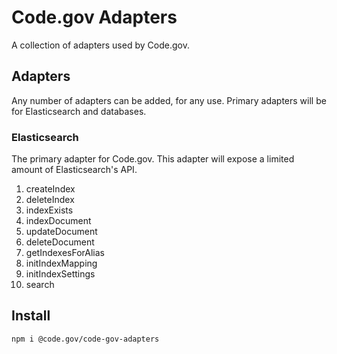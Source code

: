 # Code.gov Adapters

A collection of adapters used by Code.gov.

## Adapters

Any number of adapters can be added, for any use. Primary adapters will be for Elasticsearch and databases.

### Elasticsearch

The primary adapter for Code.gov. This adapter will expose a limited amount of Elasticsearch's API.

1. createIndex
2. deleteIndex
3. indexExists
4. indexDocument
5. updateDocument
6. deleteDocument
7. getIndexesForAlias
8. initIndexMapping
9. initIndexSettings
10. search

## Install

```
npm i @code.gov/code-gov-adapters
```